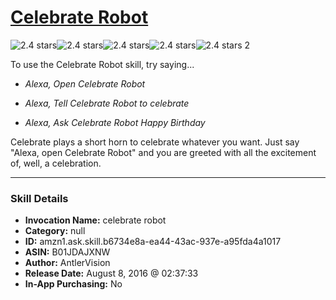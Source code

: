 # [Celebrate Robot](http://alexa.amazon.com/#skills/amzn1.ask.skill.b6734e8a-ea44-43ac-937e-a95fda4a1017)
![2.4 stars](../../images/ic_star_black_18dp_1x.png)![2.4 stars](../../images/ic_star_black_18dp_1x.png)![2.4 stars](../../images/ic_star_half_black_18dp_1x.png)![2.4 stars](../../images/ic_star_border_black_18dp_1x.png)![2.4 stars](../../images/ic_star_border_black_18dp_1x.png) 2

To use the Celebrate Robot skill, try saying...

* *Alexa, Open Celebrate Robot*

* *Alexa, Tell Celebrate Robot to celebrate*

* *Alexa, Ask Celebrate Robot Happy Birthday*

Celebrate plays a short horn to celebrate whatever you want. Just say "Alexa, open Celebrate Robot" and you are greeted with all the excitement of, well, a celebration.

***

### Skill Details

* **Invocation Name:** celebrate robot
* **Category:** null
* **ID:** amzn1.ask.skill.b6734e8a-ea44-43ac-937e-a95fda4a1017
* **ASIN:** B01JDAJXNW
* **Author:** AntlerVision
* **Release Date:** August 8, 2016 @ 02:37:33
* **In-App Purchasing:** No

